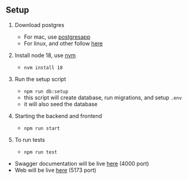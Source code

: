## Setup

1. Download postgres

   - For mac, use [postgresapp](https://postgresapp.com/)
   - For linux, and other follow [here](https://www.postgresql.org/download/)

2. Install node 18, use [nvm](https://github.com/nvm-sh/nvm)

   - `nvm install 18`

3. Run the setup script

   - `npm run db:setup`
   - this script will create database, run migrations, and setup `.env`
   - it will also seed the database

4. Starting the backend and frontend

   - `npm run start`

5. To run tests

   - `npm run test`

- Swagger documentation will be live [here](http://localhost:4000/documentation) (4000 port)
- Web will be live [here](http://localhost:5173/) (5173 port)
